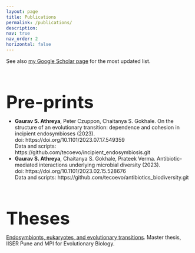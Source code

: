 ```yaml
---
layout: page
title: Publications
permalink: /publications/
description: 
nav: true
nav_order: 2
horizontal: false
---
```


See also [my Google Scholar page](https://scholar.google.com/citations?user=nh8x3iIAAAAJ&hl=en&authuser=1) for the most updated list. 

<b> <font size="7">  
Pre-prints
</font>  </b>

<ul>
<li> <b>Gaurav S. Athreya</b>, Peter Czuppon, Chaitanya S. Gokhale. On the structure of an evolutionary transition: dependence and cohesion in incipient endosymbioses (2023). <br>
doi: https://doi.org/10.1101/2023.07.17.549359  <br>
Data and scripts: https://github.com/tecoevo/incipient_endosymbiosis.git </li>

<li> <b>Gaurav S. Athreya</b>, Chaitanya S. Gokhale, Prateek Verma. Antibiotic-mediated interactions underlying microbial diversity (2023). <br>
doi: https://doi.org/10.1101/2023.02.15.528676 <br>
Data and scripts: https://github.com/tecoevo/antibiotics_biodiversity.git </li>
</ul>

<b> <font size="7">  
Theses
</font>  </b> 

[Endosymbionts, eukaryotes, and evolutionary transitions](https://dr.iiserpune.ac.in:8080/xmlui/handle/123456789/7888). Master thesis, IISER Pune and MPI for Evolutionary Biology. 


